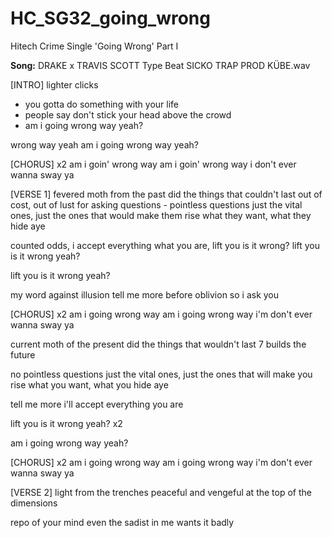 # HC_SG32_going_wrong
Hitech Crime Single 'Going Wrong' Part I

**Song:** DRAKE x TRAVIS SCOTT Type Beat  SICKO TRAP  PROD  KÜBE.wav

[INTRO]
lighter clicks
- you gotta do something with your life
- people say don't stick your head above the crowd
- am i going wrong way yeah?

wrong way yeah
am i going wrong way yeah?

[CHORUS] x2
am i goin' wrong way
am i goin' wrong way
i don't ever wanna sway ya

[VERSE 1]
fevered moth from the past
did the things that couldn't last
out of cost, out of lust
for asking questions - pointless questions
just the vital ones, just the ones 
that would make them rise 
what they want, what they hide aye

counted odds, i accept everything what you are, 
lift you is it wrong?
lift you is it wrong yeah?

lift you is it wrong yeah?

my word against illusion
tell me more before oblivion
so i ask you

[CHORUS] x2
am i going wrong way
am i going wrong way
i'm don't ever wanna sway ya

current moth of the present
did the things that wouldn't last
7 builds the future 

no pointless questions
just the vital ones, just the ones that will make you rise
what you want, what you hide aye

tell me more 
i'll accept everything you are

lift you is it wrong yeah? x2

am i going wrong way yeah?

[CHORUS] x2
am i going wrong way
am i going wrong way
i'm don't ever wanna sway ya

[VERSE 2]
light from the trenches
peaceful and vengeful 
at the top of the dimensions

repo of your mind
even the sadist in me wants it badly











